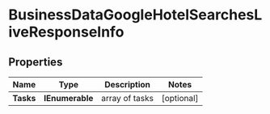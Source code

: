 # BusinessDataGoogleHotelSearchesLiveResponseInfo


## Properties

| Name | Type | Description | Notes |
|------------ | ------------- | ------------- | -------------|
**Tasks** | **IEnumerable<BusinessDataGoogleHotelSearchesLiveTaskInfo>** | array of tasks |[optional]|